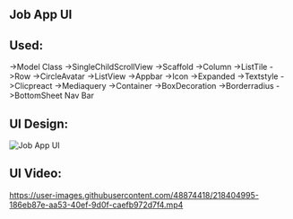 
## Job App UI 

## Used:
->Model Class 
->SingleChildScrollView
->Scaffold
->Column
->ListTile
->Row
->CircleAvatar
->ListView
->Appbar
->Icon
->Expanded
->Textstyle
->Clicpreact
->Mediaquery
->Container
->BoxDecoration
->Borderradius
->BottomSheet Nav Bar

## UI Design:
![Job App UI](https://user-images.githubusercontent.com/48874418/218421609-b6b61241-ef5c-4adf-a660-53d2008c967c.png)


## UI Video:
https://user-images.githubusercontent.com/48874418/218404995-186eb87e-aa53-40ef-9d0f-caefb972d7f4.mp4








